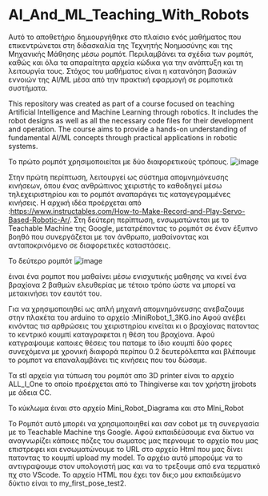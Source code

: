 # AI_And_ML_Teaching_With_Robots
Αυτό το αποθετήριο δημιουργήθηκε στο πλαίσιο ενός μαθήματος που επικεντρώνεται στη διδασκαλία της Τεχνητής Νοημοσύνης και της Μηχανικής Μάθησης μέσω ρομπότ. Περιλαμβάνει τα σχέδια των ρομπότ, καθώς και όλα τα απαραίτητα αρχεία κώδικα για την ανάπτυξη και τη λειτουργία τους. Στόχος του μαθήματος είναι η κατανόηση βασικών εννοιών της AI/ML μέσα από την πρακτική εφαρμογή σε ρομποτικά συστήματα.

This repository was created as part of a course focused on teaching Artificial Intelligence and Machine Learning through robotics. It includes the robot designs as well as all the necessary code files for their development and operation. The course aims to provide a hands-on understanding of fundamental AI/ML concepts through practical applications in robotic systems.

Το πρώτο ρομπότ χρησιμοποιείται με δύο διαφορετικούς τρόπους. ![image](https://github.com/user-attachments/assets/9bf80c67-d357-4acc-a4a2-cf1b6cdcbacd)

Στην πρώτη περίπτωση, λειτουργεί ως σύστημα απομνημόνευσης κινήσεων, όπου ένας ανθρώπινος χειριστής το καθοδηγεί μέσω τηλεχειριστηρίου και το ρομπότ αναπαράγει τις καταγεγραμμένες κινήσεις. Η αρχική ιδέα προέρχεται από :https://www.instructables.com/How-to-Make-Record-and-Play-Servo-Based-Robotic-Ar/.  Στη δεύτερη περίπτωση, ενσωματώνεται με το Teachable Machine της Google, μετατρέποντας το ρομπότ σε έναν έξυπνο βοηθό που συνεργάζεται με τον άνθρωπο, μαθαίνοντας και ανταποκρινόμενο σε διαφορετικές καταστάσεις.

Το δεύτερο ρομπότ ![image](https://github.com/user-attachments/assets/2fc73cfb-4c74-4fd4-ae43-87a6838ba333)

έιναι ένα ρομποτ που μαθαίνει μέσω ενισχυτικής μαθησης να κινεί ένα βραχίονα 2 βαθμών ελευθερίας με τέτοιο τρόπο ώστε να μπορεί να μετακινήσει τον εαυτότ του. 

Για να χρησιμοποιηθεί ως απλή μηχανή απομνημόνευσης ανεβαζουμε στην πλακέτα του arduino το αρχείο :MiniRobot_1_3KG.ino
Αφού ανέβει κινόντας τισ αρθρώσεις του χειριστηρίου κινείται κι ο βραχίονας πατοντας το κεντρικό κουμπί καταγραφεται η θέση του βραχίονα. Αφού κατγραψουμε καποιες θέσεις του παταμε το ίδιο κουμπί δύο φορες συνεχόμενα με χρονική διαφορά περίπου 0.2 δευτερόλεπτα και βλέπουμε το ρομποτ να επαναλαμβάνει τις κινήσεις που του δώσαμε.

Τα stl αρχεία για τύπωση του ρομπότ απο 3D printer  είναι το αρχείο ALL_I_One  το οποίο προέρχεται από το Thingiverse και τον χρήστη  jjrobots με άδεια CC. 

Το κύκλωμα έιναι στο αρχείο Mini_Robot_Diagrama και στο MIni_Robot 

Το Ρομπότ αυτό μπορέι να χρησιμοποιηθεί και σαν cobot  με τη συνεργασία με το Teachable Machine τηs Google. Αφού εκπαιδέύσουμε ενα δίκτυο να αναγνωρίζει κάποιες πόζες του σωματος μας περνουμε το αρχείο που μας επιστρεφει και ενσωματώνουμε το URL  στο αρχείο Html που μας δίνει πατοντας το κουμπί upload my model. Το αρχέιο αυτό μπορούμε να το αντιγραψουμε στον υπολογιστή μας και να το τρεξουμε από ενα τερματικό πχ στο VScode. Το αρχείο HTML που έχει τον δικ;o μου εκπαιδεύμενο δύκτιο είναι το  my_first_pose_test2.
